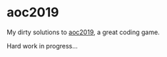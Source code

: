 # aoc2019

My dirty solutions to [aoc2019](https://adventofcode.com/2019/), a great coding game.

Hard work in progress...
